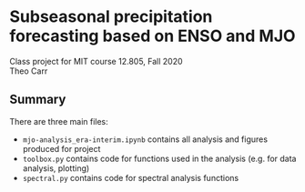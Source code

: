 # Subseasonal precipitation forecasting based on ENSO and MJO  
Class project for MIT course 12.805, Fall 2020  
Theo Carr

## Summary
There are three main files:
- ``mjo-analysis_era-interim.ipynb`` contains all analysis and figures produced for project
- ``toolbox.py`` contains code for functions used in the analysis (e.g. for data analysis, plotting)
- ``spectral.py`` contains code for spectral analysis functions
